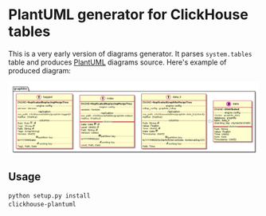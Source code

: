# PlantUML generator for ClickHouse tables

This is a very early version of diagrams generator. It parses `system.tables` table and produces [PlantUML](https://plantuml.com) diagrams source. Here's example of produced diagram:

![example](./example.png)

## Usage

```bash
python setup.py install
clickhouse-plantuml
```

